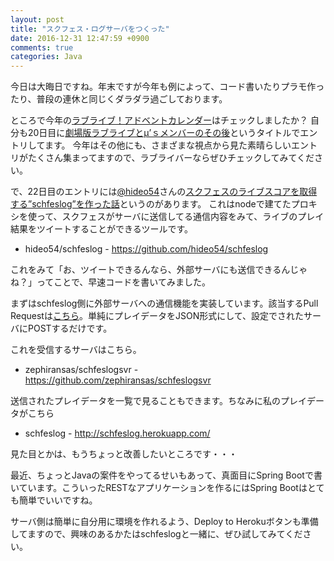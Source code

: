 ```yaml
---
layout: post
title: "スクフェス・ログサーバをつくった"
date: 2016-12-31 12:47:59 +0900
comments: true
categories: Java
---
```


今日は大晦日ですね。年末ですが今年も例によって、コード書いたりプラモ作ったり、普段の連休と同じくダラダラ過ごしております。

ところで今年の[ラブライブ！アドベントカレンダー](http://www.adventar.org/calendars/1360)はチェックしましたか？
自分も20日目に[劇場版ラブライブとμ’ｓメンバーのその後](https://zephiransas.goat.me/3OsFK6X7)というタイトルでエントリしてます。
今年はその他にも、さまざまな視点から見た素晴らしいエントリがたくさん集まってますので、ラブライバーならぜひチェックしてみてください。

で、22日目のエントリには[@hideo54](https://twitter.com/hideo54)さんの[スクフェスのライブスコアを取得する”schfeslog”を作った話](https://blog.hideo54.com/archives/591)というのがあります。
これはnodeで建てたプロキシを使って、スクフェスがサーバに送信してる通信内容をみて、ライブのプレイ結果をツイートすることができるツールです。

- hideo54/schfeslog - https://github.com/hideo54/schfeslog

これをみて「お、ツイートできるんなら、外部サーバにも送信できるんじゃね？」ってことで、早速コードを書いてみました。

まずはschfeslog側に外部サーバへの通信機能を実装しています。該当するPull Requestは[こちら](https://github.com/hideo54/schfeslog/pull/4)。単純にプレイデータをJSON形式にして、設定でされたサーバにPOSTするだけです。

これを受信するサーバはこちら。

- zephiransas/schfeslogsvr - https://github.com/zephiransas/schfeslogsvr

送信されたプレイデータを一覧で見ることもできます。ちなみに私のプレイデータがこちら

- schfeslog - http://schfeslog.herokuapp.com/

見た目とかは、もうちょっと改善したいところです・・・

最近、ちょっとJavaの案件をやってるせいもあって、真面目にSpring Bootで書いています。こういったRESTなアプリケーションを作るにはSpring Bootはとても簡単でいいですね。

サーバ側は簡単に自分用に環境を作れるよう、Deploy to Herokuボタンも準備してますので、興味のあるかたはschfeslogと一緒に、ぜひ試してみてください。
